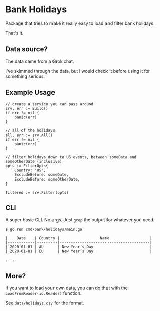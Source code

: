 # Bank Holidays

Package that tries to make it really easy to load and filter bank holidays.

That's it.

## Data source?

The data came from a Grok chat.

I've skimmed through the data, but I would check it before using it for something serious.

## Example Usage

```
// create a service you can pass around
srv, err := Build()
if err != nil {
    panic(err)
}

// all of the holidays
all, err := srv.All()
if err != nil {
    panic(err)
}

// filter holidays down to US events, between someData and someOtherDate (inclusive)
opts := FilterOpts{
    Country: "US",
	ExcludeBefore: someDate,
    ExcludeBefore: someOtherDate,
}

filtered := srv.Filter(opts)
```

## CLI

A super basic CLI. No args. Just `grep` the output for whatever you need.

```
$ go run cmd/bank-holidays/main.go

|    Date    | Country |                  Name                  |
|------------|---------|----------------------------------------|
| 2020-01-01 | AU      | New Year’s Day                         |
| 2020-01-01 | EU      | New Year’s Day                         |

....
```

## More?

If you want to load your own data, you can do that with the `LoadFromReader(io.Reader)` function.

See `data/holidays.csv` for the format.
